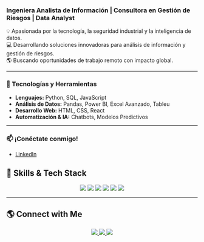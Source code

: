 ### Ingeniera Analista de Información | Consultora en Gestión de Riesgos | Data Analyst

💡 Apasionada por la tecnología, la seguridad industrial y la inteligencia de datos.  
💻 Desarrollando soluciones innovadoras para análisis de información y gestión de riesgos.  
🌎 Buscando oportunidades de trabajo remoto con impacto global.  

---

### 🚀 Tecnologías y Herramientas
- **Lenguajes:** Python, SQL, JavaScript
- **Análisis de Datos:** Pandas, Power BI, Excel Avanzado, Tableu
- **Desarrollo Web:** HTML, CSS, React
- **Automatización & IA:** Chatbots, Modelos Predictivos

---

### 📫 ¡Conéctate conmigo!
- [LinkedIn](www.linkedin.com/in/yadira-domínguez-p)

## 🚀 Skills & Tech Stack

<p align="center">
  <img src="https://img.shields.io/badge/Python-3776AB?style=for-the-badge&logo=python&logoColor=white" />
  <img src="https://img.shields.io/badge/SQL-025E8C?style=for-the-badge&logo=postgresql&logoColor=white" />
  <img src="https://img.shields.io/badge/JavaScript-F7DF1E?style=for-the-badge&logo=javascript&logoColor=black" />
  <img src="https://img.shields.io/badge/React-20232A?style=for-the-badge&logo=react&logoColor=61DAFB" />
  <img src="https://img.shields.io/badge/Git-F05032?style=for-the-badge&logo=git&logoColor=white" />
  <img src="https://img.shields.io/badge/Power%20BI-F2C811?style=for-the-badge&logo=powerbi&logoColor=black" />
</p>

---

## 🌎 Connect with Me

<p align="center">
  <a href="https://www.linkedin.com/in/tu-perfil">
    <img src="https://img.shields.io/badge/LinkedIn-0A66C2?style=for-the-badge&logo=linkedin&logoColor=white" />
  </a>
  <a href="https://twitter.com/tu-usuario">
    <img src="https://img.shields.io/badge/Twitter-1DA1F2?style=for-the-badge&logo=twitter&logoColor=white" />
  </a>
  <a href="https://tu-sitio-web.com">
    <img src="https://img.shields.io/badge/Portfolio-000000?style=for-the-badge&logo=github&logoColor=white" />
  </a>
</p>

